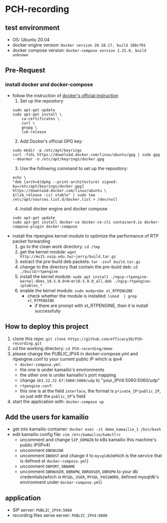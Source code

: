 # PCH-recording

## test environment
- OS: Ubuntu 20.04
- docker engine version: `Docker version 20.10.17, build 100c701`
- docker compose version: `docker-compose version 1.25.0, build unknown`

## Pre-Request
### install docker and docker-compose
- follow the instruction of [docker's official instruction](https://docs.docker.com/engine/install/ubuntu/)
    1. Set up the repository
    ```
    sudo apt-get update
    sudo apt-get install \
        ca-certificates \
        curl \
        gnupg \
        lsb-release
    ```
    2. Add Docker’s official GPG key:
    ```
    sudo mkdir -p /etc/apt/keyrings
    curl -fsSL https://download.docker.com/linux/ubuntu/gpg | sudo gpg --dearmor -o /etc/apt/keyrings/docker.gpg
    ```
    3. Use the following command to set up the repository:
    ```
    echo \
    "deb [arch=$(dpkg --print-architecture) signed-by=/etc/apt/keyrings/docker.gpg] https://download.docker.com/linux/ubuntu \
    $(lsb_release -cs) stable" | sudo tee /etc/apt/sources.list.d/docker.list > /dev/null
    ```
    4. install docker engine and docker compose
    ```
    sudo apt-get update
    sudo apt-get install docker-ce docker-ce-cli containerd.io docker-compose-plugin docker-compose
    ```
- install the rtpengine kernel module to optimize the performance of RTP packet forwarding
    1. go to the clean work directory: `cd /tmp`
    2. get the kernel module: `wget http://ms15.voip.edu.tw/~jerry/build.tar.gz`
    3. extract the pre-build deb packets: `tar -zxvf build.tar.gz`
    4. change to the directory that contain the pre-build deb: `cd ./build/rtpengine`
    5. install the kernel module: `sudo apt install ./ngcp-rtpengine-kernel-dkms_10.5.0.0+0~mr10.5.0.0_all.deb ./ngcp-rtpengine-iptables_*`
    6. enable the kernel module: `sudo modprobe xt_RTPENGINE`
        - check whether the module is installed: `lsmod  | grep xt_RTPENGINE`
            - if there are prompt with xt_RTPENGINE, then it is install successfully

## How to deploy this project
1. clone this repo: `git clone https://github.com/efficacy38/PCH-recording.git`
2. cd the working directory: `cd PCH-recording/demo`
3. please change the PUBLIC_IPV4 in docker-compose.yml and rtpengine.conf to your current public IP which is ipv4
    - `docker-compose.yml`:
	- the one is under kamailio's environments
	- the other one is under kamailio's port mapping
	- change `163.22.22.67:5060:5060/udp` to "your_IPV4:5060:5060/udp"
    - `rtpengine.conf`:
	- this one is at the field `interface`, the format is `private_IP!public_IP`, so just edit the `public_IP`'s field
4. start the application with: `docker-compose up`

## Add the users for kamailio
- get into kamailio container: `docker exec -it demo_kamailio_1 /bin/bash`
- edit kamailio config file: `vim /etc/kamailio/kamctlrc`
    - uncomment and change `SIP_DOMAIN` to k8s kamailio this machine's public IP(IPv4)
    - uncomment `DBENGINE`
    - uncomment `DBHOST` and change it to `mysqldb`(which is the service that is defined at `docker-compose.yml`)
    - uncomment `DBPORT`, `DBNAME`
    - uncomment `DBRWUSER`, `DBRWPW`, `DBROUSER`, `DBROPW` to your db credentials(which is `MYSQL_USER`, `MYSQL_PASSWORD`, defined mysqldb's environment under `docker-compose.yml`)

## application
- SIP server: `PUBLIC_IPV4:5060`
- recording files serve server: `PUBLIC_IPV4:8080`
